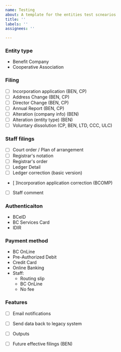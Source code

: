 ```yaml
---
name: Testing
about: A template for the entities test scnearios
title: ''
labels: ''
assignees: ''

---
```


### Entity type
* Benefit Company
* Cooperative Association

### Filing
- [ ] Incorporation application (BEN, CP)
- [ ] Address Change (BEN, CP)
- [ ] Director Change (BEN, CP)
- [ ] Annual Report (BEN, CP)
- [ ] Alteration (company info) (BEN)
- [ ] Alteration (entity type) (BEN)
- [ ] Voluntary dissolution (CP, BEN, LTD, CCC, ULC)

### Staff filings
- [ ] Court order / Plan of arrangement
- [ ] Registrar's notation
- [ ] Registrar's order
- [ ] Ledger Detail
- [ ] Ledger correction (basic version)
- [ ]Incorporation application correction (BCOMP)
- [ ] Staff comment

### Authenticaiton
* BCeID
* BC Services Card
* IDIR

### Payment method
* BC OnLine
* Pre-Authorized Debit
* Credit Card
* Online Banking
* Staff:
  * Routing slip
  * BC OnLine
  * No fee

### Features
- [ ] Email notifications
- [ ] Send data back to legacy system
- [ ] Outputs
- [ ] Future effective filings (BEN)

